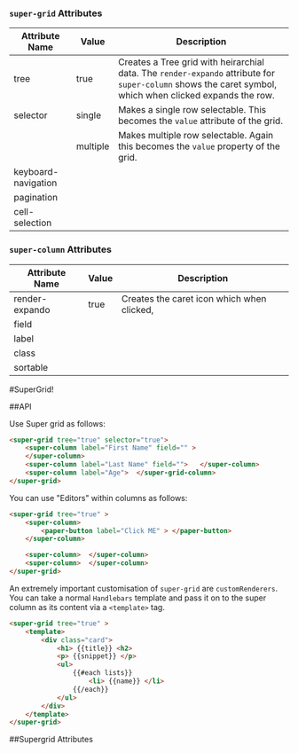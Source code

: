 ### `super-grid` Attributes
Attribute Name | Value | Description
-------------- | ------| -----------
tree | true | Creates a Tree grid with heirarchial data. The `render-expando` attribute for `super-column` shows the caret symbol, which when clicked expands the row.
selector | single |  Makes a single row selectable. This becomes the `value` attribute of the grid.
	| multiple | Makes multiple row selectable. Again this becomes the `value` property of the grid.
keyboard-navigation |
pagination |
cell-selection |


### `super-column` Attributes
Attribute Name | Value | Description
-------------- | ------| -----------
render-expando | true | Creates the caret icon which when clicked,
field|
label|
class|
sortable|





#SuperGrid!

##API

Use Super grid as follows:

```html
<super-grid tree="true" selector="true">
	<super-column label="First Name" field="" >
	</super-column>
	<super-column label="Last Name" field="">	</super-column>
	<super-column label="Age">	</super-grid-column>
</super-grid>
```

You can use "Editors" within columns as follows:

```html
<super-grid tree="true" >
	<super-column>
		<paper-button label="Click ME" > </paper-button>
	</super-column>

	<super-column>	</super-column>
	<super-column>	</super-column>
</super-grid>
```

An extremely important customisation of `super-grid` are `customRenderers`. You can take a normal `Handlebars` template and pass it on to the super column as its content via a `<template>` tag.

```html
<super-grid tree="true" >
	<template>
		<div class="card">
			<h1> {{title}} <h2>
			<p> {{snippet}} </p>
			<ul>
				{{#each lists}}
					<li> {{name}} </li>
				{{/each}}
			</ul>
		</div>
	</template>
</super-grid>

```

##Supergrid Attributes
